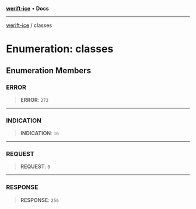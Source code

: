 [**werift-ice**](../README.md) • **Docs**

***

[werift-ice](../globals.md) / classes

# Enumeration: classes

## Enumeration Members

### ERROR

> **ERROR**: `272`

***

### INDICATION

> **INDICATION**: `16`

***

### REQUEST

> **REQUEST**: `0`

***

### RESPONSE

> **RESPONSE**: `256`

